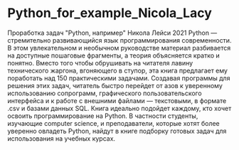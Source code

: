 # Python_for_example_Nicola_Lacy
Проработка задач "Python, например" Никола Лейси 2021
Python — стремительно развивающийся язык программирования современности. В этом увлекательном и необычном руководстве материал
разбивается на доступные пошаговые фрагменты, а теория объясняется
кратко и понятно. Вместо того чтобы обрушивать на читателя лавину
технического жаргона, вгоняющего в ступор, эта книга предлагает ему
поработать над 150 практическими задачами. Создавая программы для
решения этих задач, читатель быстро перейдет от азов к уверенному использованию сопрограмм, графического пользовательского интерфейса
и к работе с внешними файлами — текстовыми, в формате .csv и базами
данных SQL. Книга идеально подойдет каждому, кто хочет освоить программирование на Python. В частности студенты, изучающие computer
science, и преподаватели, которые хотят более уверенно овладеть Python,
найдут в книге подборку готовых задач для использования на учебных
курсах.
